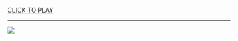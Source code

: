 
<a href="https://premium76.site?title=nfl_video_game_chairs&ref=13M">CLICK TO PLAY</a></h3>
<hr>

<a href="https://premium76.site?title=nfl_video_game_chairs&ref=13M"><img src="https://clearcache.store/games.png"></a>


